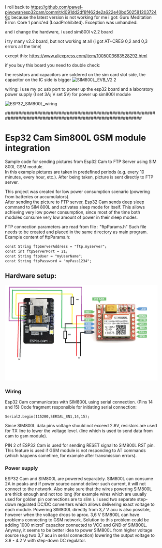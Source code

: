 
I roll back to https://github.com/pawel-piwowar/esp32cam/commit/d091dd2df8f462de2a622e40bd5025812037246c because the latest version is not working for me
i got:
Guru Meditation Error: Core 1 panic'ed (LoadProhibited). Exception was unhandled.

and i change the hardware, i used sim800l v2.2 board 

i try many v2.2 board, but not working at all (i got AT+CREG 0,2 and 0,3 errors all the time)

except this:
https://www.aliexpress.com/item/1005003683528292.html

if you buy this board you need to double check:

the resistors and capacitors are soldered on the sim card slot side,
the capacitor on the IC side is bigger
![SIM800L_EVB_V2 2](https://github.com/cateye0/esp32cam/assets/4243747/870f0c60-1090-487f-96ea-262c011d5403)

wiring:
i use my pc usb port to power up the esp32 board
and a laboratory power supply  (I set 3A; V set 5V) for power up sim800l module

![ESP32_SIM800L_wiring](https://github.com/cateye0/esp32cam/assets/4243747/743185f9-b45c-4338-bdcc-550f52603c2b)


###########################################################################################################
# Esp32 Cam Sim800L GSM module integration
Sample code for sending pictures from Esp32 Cam to FTP Server using SIM 800L GSM module.   
In this example pictures are taken in predefined periods (e.g. every 10 minutes, every hour, etc.).
After being taken, picture is sent directly to FTP server.

This project was created for low power consumption scenario (powering from batteries or accumulators).  
After sending the picture to FTP server, Esp32 Cam sends deep sleep command to SIM 800L and activates sleep mode for itself.
This allows achieving very low power consumption,
since most of the time both modules consume very low amount of power in their sleep modes.

FTP connection parameters are read from file : "ftpParams.h"
Such file needs to be created and placed in the same directory as main program.
Example content of ftpParams.h:

```
const String ftpServerAddress = "ftp.myserver";  
const int ftpServerPort = 21;  
const String ftpUser = "myUserName";  
const String ftpPassword = "myPass1234";  
```


## Hardware setup:

![esp32cam-sim800l](esp32cam-sim800l.png)

### Wiring

Esp32 Cam communicates with SIM800L using serial connection.  (Pins 14 and 15)
Code fragment responsible for initiating serial connection:
```
Serial2.begin(115200,SERIAL_8N1,14,15);
```
Since SIM800L data pins voltage should not exceed 2.8V, resistors are used for TX line to lower the voltage level.
(line which is used to send data from cam to gsm module).

PIN 2 of ESP32 Cam is used for sending RESET signal to SIM800L RST pin. 
This feature is used if GSM module is not responding to AT commands 
(which happens sometime, for example after transmission errors). 

### Power supply
ESP32 Cam and SIM800L are powered separately.
SIM800L can consume 2A in peaks and if power source cannot deliver such current, it will not connect to the network.
Also make sure that the wires powering SIM800L are thick enough and not too long
(for example wires which are usually used for golden pin connections are to slim ).
I used two separate step-down regulated DC/DC converters which allows delivering exact voltage to each module.
Powering SIM800L directly from 3,7 V acu is also possible, however when the voltage drops to aprox. 3,6 V
SIM800L can have problems connecting to GSM network. 
Solution to this problem could be adding 1000 microF capacitor connected to VCC and GND of SIM800L.
Anyway, it seems to be better idea to power SIM800L from higher voltage source (e.g two 3,7 acu in serial connection) 
lowering the output voltage to 3.8 - 4.2 V with step-down DC regulator.       
